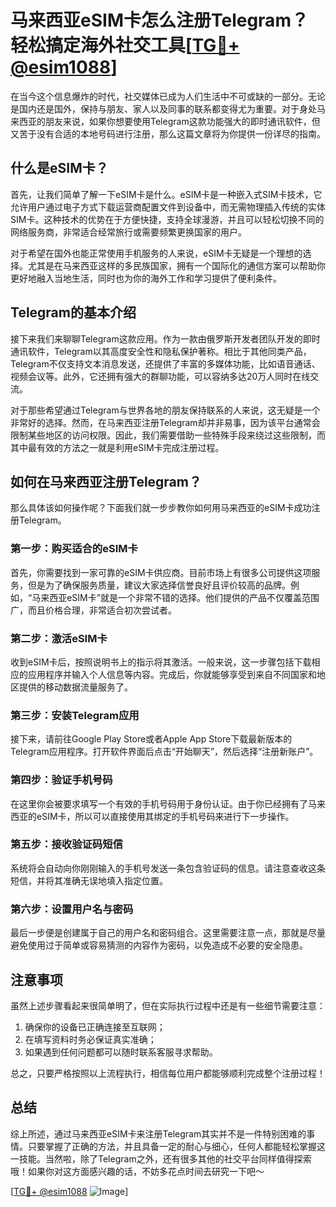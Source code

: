 # 马来西亚eSIM卡怎么注册Telegram？轻松搞定海外社交工具[[TG💪+ @esim1088](https://t.me/s/esim1088)]

在当今这个信息爆炸的时代，社交媒体已成为人们生活中不可或缺的一部分。无论是国内还是国外，保持与朋友、家人以及同事的联系都变得尤为重要。对于身处马来西亚的朋友来说，如果你想要使用Telegram这款功能强大的即时通讯软件，但又苦于没有合适的本地号码进行注册，那么这篇文章将为你提供一份详尽的指南。

## 什么是eSIM卡？

首先，让我们简单了解一下eSIM卡是什么。eSIM卡是一种嵌入式SIM卡技术，它允许用户通过电子方式下载运营商配置文件到设备中，而无需物理插入传统的实体SIM卡。这种技术的优势在于方便快捷，支持全球漫游，并且可以轻松切换不同的网络服务商，非常适合经常旅行或需要频繁更换国家的用户。

对于希望在国外也能正常使用手机服务的人来说，eSIM卡无疑是一个理想的选择。尤其是在马来西亚这样的多民族国家，拥有一个国际化的通信方案可以帮助你更好地融入当地生活，同时也为你的海外工作和学习提供了便利条件。

## Telegram的基本介绍

接下来我们来聊聊Telegram这款应用。作为一款由俄罗斯开发者团队开发的即时通讯软件，Telegram以其高度安全性和隐私保护著称。相比于其他同类产品，Telegram不仅支持文本消息发送，还提供了丰富的多媒体功能，比如语音通话、视频会议等。此外，它还拥有强大的群聊功能，可以容纳多达20万人同时在线交流。

对于那些希望通过Telegram与世界各地的朋友保持联系的人来说，这无疑是一个非常好的选择。然而，在马来西亚注册Telegram却并非易事，因为该平台通常会限制某些地区的访问权限。因此，我们需要借助一些特殊手段来绕过这些限制，而其中最有效的方法之一就是利用eSIM卡完成注册过程。

## 如何在马来西亚注册Telegram？

那么具体该如何操作呢？下面我们就一步步教你如何用马来西亚的eSIM卡成功注册Telegram。

### 第一步：购买适合的eSIM卡

首先，你需要找到一家可靠的eSIM卡供应商。目前市场上有很多公司提供这项服务，但是为了确保服务质量，建议大家选择信誉良好且评价较高的品牌。例如，“马来西亚eSIM卡”就是一个非常不错的选择。他们提供的产品不仅覆盖范围广，而且价格合理，非常适合初次尝试者。

### 第二步：激活eSIM卡

收到eSIM卡后，按照说明书上的指示将其激活。一般来说，这一步骤包括下载相应的应用程序并输入个人信息等内容。完成后，你就能够享受到来自不同国家和地区提供的移动数据流量服务了。

### 第三步：安装Telegram应用

接下来，请前往Google Play Store或者Apple App Store下载最新版本的Telegram应用程序。打开软件界面后点击“开始聊天”，然后选择“注册新账户”。

### 第四步：验证手机号码

在这里你会被要求填写一个有效的手机号码用于身份认证。由于你已经拥有了马来西亚的eSIM卡，所以可以直接使用其绑定的手机号码来进行下一步操作。

### 第五步：接收验证码短信

系统将会自动向你刚刚输入的手机号发送一条包含验证码的信息。请注意查收这条短信，并将其准确无误地填入指定位置。

### 第六步：设置用户名与密码

最后一步便是创建属于自己的用户名和密码组合。这里需要注意一点，那就是尽量避免使用过于简单或容易猜测的内容作为密码，以免造成不必要的安全隐患。

## 注意事项

虽然上述步骤看起来很简单明了，但在实际执行过程中还是有一些细节需要注意：

1. 确保你的设备已正确连接至互联网；
2. 在填写资料时务必保证真实准确；
3. 如果遇到任何问题都可以随时联系客服寻求帮助。

总之，只要严格按照以上流程执行，相信每位用户都能够顺利完成整个注册过程！

## 总结

综上所述，通过马来西亚eSIM卡来注册Telegram其实并不是一件特别困难的事情。只要掌握了正确的方法，并且具备一定的耐心与细心，任何人都能轻松掌握这一技能。当然啦，除了Telegram之外，还有很多其他的社交平台同样值得探索哦！如果你对这方面感兴趣的话，不妨多花点时间去研究一下吧～

[[TG💪+ @esim1088](https://t.me/s/esim1088) ![Image](https://i.postimg.cc/4NQfJmqS/Snipaste-2025-05-13-00-14-12.png)]